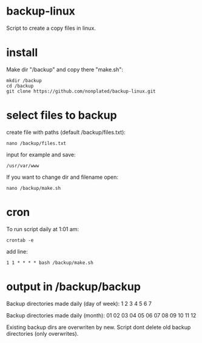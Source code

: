 backup-linux
===
Script to create a copy files in linux.


install
===
Make dir "/backup" and copy there "make.sh":
```console
mkdir /backup
cd /backup
git clone https://github.com/nonplated/backup-linux.git
```

select files to backup
===
create file with paths (default /backup/files.txt):
```console
nano /backup/files.txt
```
input for example and save:  
```
/usr/var/www
```

If you want to change dir and filename open:
```console
nano /backup/make.sh
```


cron
===
To run script daily at 1:01 am:
```console
crontab -e
```
add line: 
```
1 1 * * * * bash /backup/make.sh
```


output in /backup/backup
===
Backup directories made daily (day of week): 1 2 3 4 5 6 7

Backup directories made daily (month): 01 02 03 04 05 06 07 08 09 10 11 12

Existing backup dirs are overwriten by new.
Script dont delete old backup directories (only overwrites).
